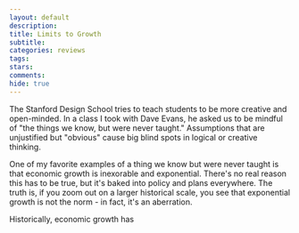 ```yaml
---
layout: default
description:
title: Limits to Growth
subtitle:
categories: reviews
tags:
stars:
comments:
hide: true
---
```


The Stanford Design School tries to teach students to be more creative and open-minded. In a class I took with Dave Evans, he asked us to be mindful of "the things we know, but were never taught." Assumptions that are unjustified but "obvious" cause big blind spots in logical or creative thinking.

One of my favorite examples of a thing we know but were never taught is that economic growth is inexorable and exponential. There's no real reason this has to be true, but it's baked into policy and plans everywhere. The truth is, if you zoom out on a larger historical scale, you see that exponential growth is not the norm - in fact, it's an aberration.

Historically, economic growth has 
